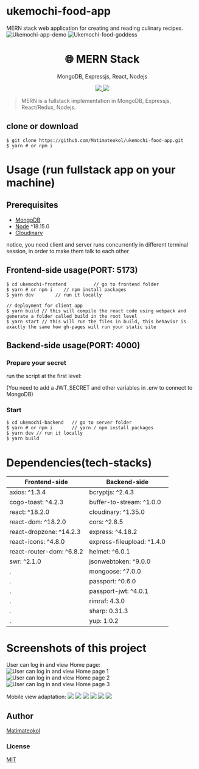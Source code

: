 # ukemochi-food-app
MERN stack web application for creating and reading culinary recipes.
![Ukemochi-app-demo](https://github.com/Matimateokol/ukemochi-food-app/blob/main/ukemochi-screenshots/demo1.gif)
![Ukemochi-food-goddess](https://github.com/Matimateokol/ukemochi-food-app/blob/main/ukemochi-screenshots/ukemochi2.png)
<h1 align="center">
🌐 MERN Stack
</h1>
<p align="center">
MongoDB, Expressjs, React, Nodejs
</p>

<p align="center">
   <a href="https://github.com/amazingandyyy/mern/blob/master/LICENSE">
      <img src="https://img.shields.io/badge/License-MIT-green.svg" />
   </a>
   <a href="https://circleci.com/gh/amazingandyyy/mern">
      <img src="https://circleci.com/gh/amazingandyyy/mern.svg?style=svg" />
   </a>
</p>

> MERN is a fullstack implementation in MongoDB, Expressjs, React/Redux, Nodejs.

## clone or download
```terminal
$ git clone https://github.com/Matimateokol/ukemochi-food-app.git
$ yarn # or npm i
```

# Usage (run fullstack app on your machine)

## Prerequisites
- [MongoDB](https://gist.github.com/nrollr/9f523ae17ecdbb50311980503409aeb3)
- [Node](https://nodejs.org/en/download/) ^18.15.0
- [Cloudinary](https://cloudinary.com)

notice, you need client and server runs concurrently in different terminal session, in order to make them talk to each other

## Frontend-side usage(PORT: 5173)
```terminal
$ cd ukemochi-frontend          // go to frontend folder
$ yarn # or npm i    // npm install packages
$ yarn dev        // run it locally

// deployment for client app
$ yarn build // this will compile the react code using webpack and generate a folder called build in the root level
$ yarn start // this will run the files in build, this behavior is exactly the same how gh-pages will run your static site
```

## Backend-side usage(PORT: 4000)

### Prepare your secret

run the script at the first level:

(You need to add a JWT_SECRET and other variables in .env to connect to MongoDB)


### Start

```terminal
$ cd ukemochi-backend   // go to server folder
$ yarn # or npm i       // yarn / npm install packages
$ yarn dev // run it locally
$ yarn build 
```

# Dependencies(tech-stacks)
Frontend-side | Backend-side
--- | ---
axios: ^1.3.4 | bcryptjs: ^2.4.3
cogo-toast: ^4.2.3 | buffer-to-stream: ^1.0.0
react: ^18.2.0 | cloudinary: ^1.35.0
react-dom: ^18.2.0 | cors: ^2.8.5
react-dropzone: ^14.2.3 | express: ^4.18.2
react-icons: ^4.8.0 | express-fileupload: ^1.4.0
react-router-dom: ^6.8.2 | helmet: ^6.0.1
swr: ^2.1.0 | jsonwebtoken: ^9.0.0
. | mongoose: ^7.0.0
. | passport: ^0.6.0
. | passport-jwt: ^4.0.1 
. | rimraf: 4.3.0
. | sharp: 0.31.3
. | yup: 1.0.2

# Screenshots of this project

User can log in and view Home page:
![User can log in and view Home page 1](https://github.com/Matimateokol/ukemochi-food-app/blob/main/ukemochi-screenshots/LogIn.png)
![User can log in and view Home page 2](https://github.com/Matimateokol/ukemochi-food-app/blob/main/ukemochi-screenshots/LogIn2.png)
![User can log in and view Home page 3](https://github.com/Matimateokol/ukemochi-food-app/blob/main/ukemochi-screenshots/landingPage.png)

Mobile view adaptation:
![](https://github.com/Matimateokol/ukemochi-food-app/blob/main/ukemochi-screenshots/mobile_createRecipe.png)
![](https://github.com/Matimateokol/ukemochi-food-app/blob/main/ukemochi-screenshots/mobile_hamburger.png)
![](https://github.com/Matimateokol/ukemochi-food-app/blob/main/ukemochi-screenshots/mobile_landingPage.png)
![](https://github.com/Matimateokol/ukemochi-food-app/blob/main/ukemochi-screenshots/mobile_logIn.png)
![](https://github.com/Matimateokol/ukemochi-food-app/blob/main/ukemochi-screenshots/mobile_showMore.png)
![](https://github.com/Matimateokol/ukemochi-food-app/blob/main/ukemochi-screenshots/mobile_userRecipes.png)

## Author
[Matimateokol](https://github.com/Matimateokol/)

### License
[MIT](https://github.com/amazingandyyy/mern/blob/master/LICENSE)
